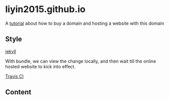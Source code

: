 # liyin2015.github.io

A [tutorial](https://blog.brooke.science/posts/custom-domain-hosting-with-github-and-namecheap/) about how to buy a domain and hosting a website with this domain

## Style
[jekyll](https://help.github.com/articles/adding-a-jekyll-theme-to-your-github-pages-site/)

With bundle, we can view the change locally, and then wait till the online hosted website to kick into effect.

[Travis CI](https://travis-ci.org/account/repositories)

## Content
